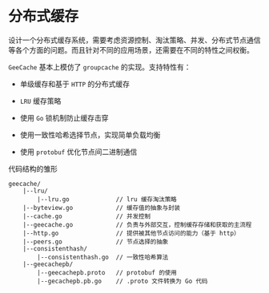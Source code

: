 # 分布式缓存

设计一个分布式缓存系统，需要考虑资源控制、淘汰策略、并发、分布式节点通信等各个方面的问题。而且针对不同的应用场景，还需要在不同的特性之间权衡。

`GeeCache` 基本上模仿了 `groupcache` 的实现。支持特性有：

- 单级缓存和基于 `HTTP` 的分布式缓存

- `LRU` 缓存策略

- 使用 `Go` 锁机制防止缓存击穿

- 使用一致性哈希选择节点，实现简单负载均衡

- 使用 `protobuf` 优化节点间二进制通信

代码结构的雏形

```
geecache/
    |--lru/
        |--lru.go             // lru 缓存淘汰策略
    |--byteview.go            // 缓存值的抽象与封装
    |--cache.go               // 并发控制
    |--geecache.go            // 负责与外部交互，控制缓存存储和获取的主流程
    |--http.go                // 提供被其他节点访问的能力（基于 http）
    |--peers.go               // 节点选择的抽象
    |--consistenthash/
        |--consistenthash.go  // 一致性哈希算法
    |--geecachepb/
        |--geecachepb.proto   // protobuf 的使用
        |--gecachepb.pb.go    // .proto 文件转换为 Go 代码
```